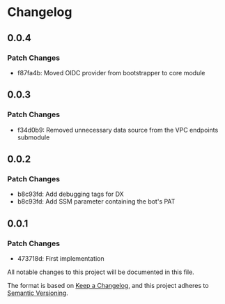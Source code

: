 # Changelog

## 0.0.4

### Patch Changes

- f87fa4b: Moved OIDC provider from bootstrapper to core module

## 0.0.3

### Patch Changes

- f34d0b9: Removed unnecessary data source from the VPC endpoints submodule

## 0.0.2

### Patch Changes

- b8c93fd: Add debugging tags for DX
- b8c93fd: Add SSM parameter containing the bot's PAT

## 0.0.1

### Patch Changes

- 473718d: First implementation

All notable changes to this project will be documented in this file.

The format is based on [Keep a Changelog](https://keepachangelog.com/en/1.0.0/),
and this project adheres to [Semantic Versioning](https://semver.org/spec/v2.0.0.html).
